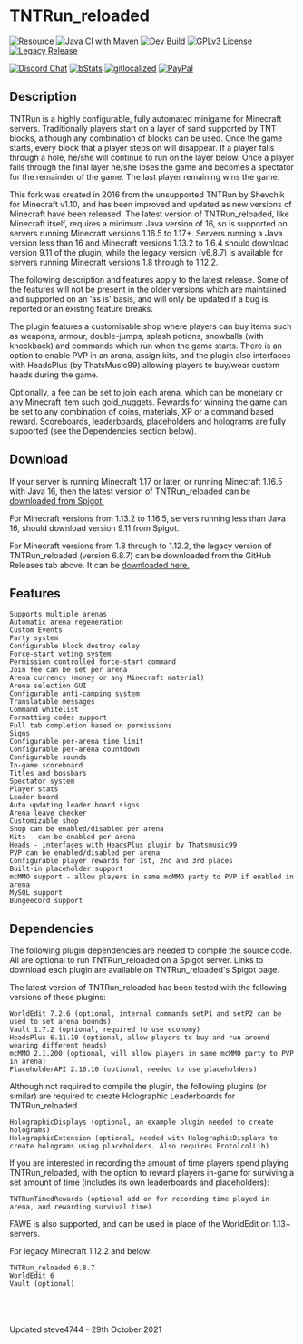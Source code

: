 # TNTRun_reloaded

[![Resource](https://img.shields.io/badge/SpigotMC-Resource-orange.svg)](https://www.spigotmc.org/resources/tntrun_reloaded-tntrun-for-1-13-1-16.53359/)
[![Java CI with Maven](https://github.com/steve4744/TNTRun/workflows/Java%20CI%20with%20Maven/badge.svg)](https://github.com/steve4744/TNTRun/actions?query=workflow%3A%22Java+CI+with+Maven%22)
[![Dev Build](https://img.shields.io/badge/Dev%20Build-Latest-orange?logo=github-actions)](https://github.com/steve4744/TNTRun/releases)
[![GPLv3 License](https://img.shields.io/badge/License-GPL%20v3-yellow.svg)](https://opensource.org/licenses/)
[![Legacy Release](https://img.shields.io/badge/Legacy%20Release-v6.8.7-blue.svg)](https://github.com/steve4744/TNTRun/releases/tag/v6.8.7)


[![Discord Chat](https://img.shields.io/discord/308323056592486420?logo=discord)](https://discord.gg/wFYSAS4)
[![bStats](https://img.shields.io/badge/statistics-bstats-brightgreen.svg)](https://bstats.org/plugin/bukkit/TNTRun_reloaded)
[![gitlocalized ](https://gitlocalize.com/repo/5420/whole_project/badge.svg)](https://gitlocalize.com/repo/5420/whole_project?utm_source=badge)
[![PayPal](https://img.shields.io/badge/paypal-donate-yellow?logo=paypal)](https://www.paypal.com/paypalme/steve4744)


## Description

TNTRun is a highly configurable, fully automated minigame for Minecraft servers. Traditionally players start on a layer of sand supported by TNT blocks, although any combination of blocks can be used. Once the game starts, every block that a player steps on will disappear. If a player falls through a hole, he/she will continue to run on the layer below. Once a player falls through the final layer he/she loses the game and becomes a spectator for the remainder of the game. The last player remaining wins the game.

This fork was created in 2016 from the unsupported TNTRun by Shevchik for Minecraft v1.10, and has been improved and updated as new versions of Minecraft have been released. The latest version of TNTRun_reloaded, like Minecraft itself, requires a minimum Java version of 16, so is supported on servers running Minecraft versions 1.16.5 to 1.17+. Servers running a Java version less than 16 and Minecraft versions 1.13.2 to 1.6.4 should download version 9.11 of the plugin, while the legacy version (v6.8.7) is available for servers running Minecraft versions 1.8 through to 1.12.2.

The following description and features apply to the latest release. Some of the features will not be present in the older versions which are maintained and supported on an 'as is' basis, and will only be updated if a bug is reported or an existing feature breaks.

The plugin features a customisable shop where players can buy items such as weapons, armour, double-jumps, splash potions, snowballs (with knockback) and commands which run when the game starts. There is an option to enable PVP in an arena, assign kits, and the plugin also interfaces with HeadsPlus (by ThatsMusic99) allowing players to buy/wear custom heads during the game.

Optionally, a fee can be set to join each arena, which can be monetary or any Minecraft item such gold_nuggets. Rewards for winning the game can be set to any combination of coins, materials, XP or a command based reward. Scoreboards, leaderboards, placeholders and holograms are fully supported (see the Dependencies section below).


## Download

If your server is running Minecraft 1.17 or later, or running Minecraft 1.16.5 with Java 16, then the latest version of TNTRun\_reloaded can be [downloaded from Spigot.](https://www.spigotmc.org/resources/tntrun_reloaded.53359/ "TNTRun_reloaded")

For Minecraft versions from 1.13.2 to 1.16.5, servers running less than Java 16, should download version 9.11 from Spigot.

For Minecraft versions from 1.8 through to 1.12.2, the legacy version of TNTRun\_reloaded (version 6.8.7) can be downloaded from the GitHub Releases tab above. It can be [downloaded here.](https://github.com/steve4744/TNTRun/releases/download/v6.8.6/TNTRun_reloaded-6.8.7.jar "v6.8.7")


## Features

    Supports multiple arenas
    Automatic arena regeneration
    Custom Events
    Party system
    Configurable block destroy delay
    Force-start voting system
    Permission controlled force-start command
    Join fee can be set per arena
    Arena currency (money or any Minecraft material)
    Arena selection GUI
    Configurable anti-camping system
    Translatable messages
    Command whitelist
    Formatting codes support
    Full tab completion based on permissions
    Signs
    Configurable per-arena time limit
    Configurable per-arena countdown
    Configurable sounds
    In-game scoreboard
    Titles and bossbars
    Spectator system
    Player stats
    Leader board
    Auto updating leader board signs
    Arena leave checker
    Customizable shop
    Shop can be enabled/disabled per arena
    Kits - can be enabled per arena
    Heads - interfaces with HeadsPlus plugin by Thatsmusic99
    PVP can be enabled/disabled per arena
    Configurable player rewards for 1st, 2nd and 3rd places
    Built-in placeholder support
    mcMMO support - allow players in same mcMMO party to PVP if enabled in arena
    MySQL support
    Bungeecord support


## Dependencies

The following plugin dependencies are needed to compile the source code. All are optional to run TNTRun_reloaded on a Spigot server.
Links to download each plugin are available on TNTRun_reloaded's Spigot page.

The latest version of TNTRun_reloaded has been tested with the following versions of these plugins:

    WorldEdit 7.2.6 (optional, internal commands setP1 and setP2 can be used to set arena bounds)
    Vault 1.7.2 (optional, required to use economy)
    HeadsPlus 6.11.10 (optional, allow players to buy and run around wearing different heads)
    mcMMO 2.1.200 (optional, will allow players in same mcMMO party to PVP in arena)
    PlaceholderAPI 2.10.10 (optional, needed to use placeholders)
    
Although not required to compile the plugin, the following plugins (or similar) are required to create Holographic Leaderboards for TNTRun_reloaded.
    
    HolographicDisplays (optional, an example plugin needed to create holograms)
    HolographicExtension (optional, needed with HolographicDisplays to create holograms using placeholders. Also requires ProtolcolLib)

If you are interested in recording the amount of time players spend playing TNTRun_reloaded, with the option to reward players in-game for surviving a set amount of time (includes its own leaderboards and placeholders):

    TNTRunTimedRewards (optional add-on for recording time played in arena, and rewarding survival time)

FAWE is also supported, and can be used in place of the WorldEdit on 1.13+ servers.

For legacy Minecraft 1.12.2 and below:

    TNTRun_reloaded 6.8.7
    WorldEdit 6
    Vault (optional)


<br />
<br />
<br />
Updated steve4744 - 29th October 2021
